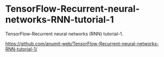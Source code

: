 # TensorFlow-Recurrent-neural-networks-RNN-tutorial-1
TensorFlow-Recurrent neural networks (RNN) tutorial-1.

https://github.com/anumit-web/TensorFlow-Recurrent-neural-networks-RNN-tutorial-1/

